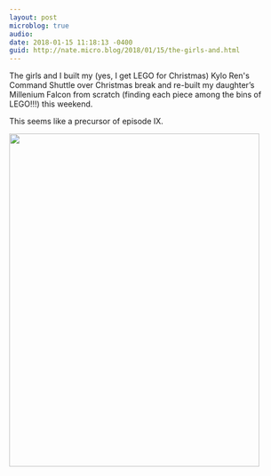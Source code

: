 ```yaml
---
layout: post
microblog: true
audio: 
date: 2018-01-15 11:18:13 -0400
guid: http://nate.micro.blog/2018/01/15/the-girls-and.html
---
```

The girls and I built my (yes, I get LEGO for Christmas) Kylo Ren's Command Shuttle over Christmas break and re-built my daughter’s Millenium Falcon from scratch (finding each piece among the bins of LEGO!!!) this weekend. 

This seems like a precursor of episode IX.

<img src="http://nate.micro.blog/uploads/2018/da074f30eb.jpg" width="450" height="600" />
